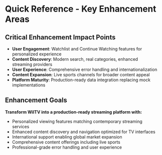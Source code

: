 # Quick Reference - Key Enhancement Areas

## Critical Enhancement Impact Points

- **User Engagement**: Watchlist and Continue Watching features for personalized experience
- **Content Discovery**: Modern search, real categories, enhanced streaming providers  
- **User Experience**: Comprehensive error handling and internationalization
- **Content Expansion**: Live sports channels for broader content appeal
- **Platform Maturity**: Production-ready data integration replacing mock implementations

## Enhancement Goals

**Transform WilTV into a production-ready streaming platform with:**
- Personalized viewing features matching contemporary streaming services
- Enhanced content discovery and navigation optimized for TV interfaces
- International support enabling global market expansion
- Comprehensive content offerings including live sports
- Professional-grade error handling and user experience
